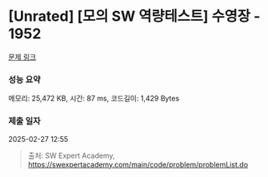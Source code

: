 # [Unrated] [모의 SW 역량테스트] 수영장 - 1952 

[문제 링크](https://swexpertacademy.com/main/code/problem/problemDetail.do?contestProbId=AV5PpFQaAQMDFAUq) 

### 성능 요약

메모리: 25,472 KB, 시간: 87 ms, 코드길이: 1,429 Bytes

### 제출 일자

2025-02-27 12:55



> 출처: SW Expert Academy, https://swexpertacademy.com/main/code/problem/problemList.do